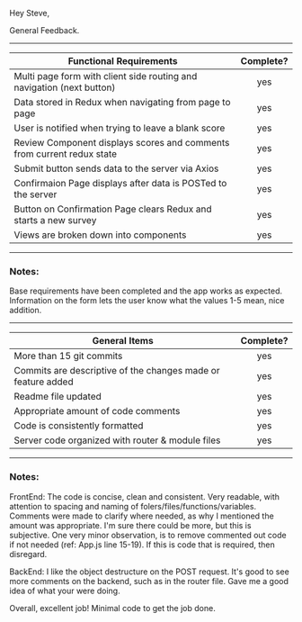 Hey Steve,

General Feedback.

---
| Functional Requirements | Complete? |
| --- | :---: |
| Multi page form with client side routing and navigation (next button) | yes |
| Data stored in Redux when navigating from page to page | yes |
| User is notified when trying to leave a blank score | yes |
| Review Component displays scores and comments from current redux state | yes |
| Submit button sends data to the server via Axios | yes |
| Confirmaion Page displays after data is POSTed to the server | yes |
| Button on Confirmation Page clears Redux and starts a new survey | yes |
| Views are broken down into components | yes |

---
### Notes:

Base requirements have been completed and the app works as expected. Information on the form lets the user know what the values 1-5 mean, nice addition.

---
| General Items | Complete? |
| --- | :---: |
| More than 15 git commits | yes |
| Commits are descriptive of the changes made or feature added | yes |
| Readme file updated | yes |
| Appropriate amount of code comments | yes |
| Code is consistently formatted | yes |
| Server code organized with router & module files | yes |

---
### Notes:

FrontEnd: The code is concise, clean and consistent. Very readable, with attention to spacing and naming of folers/files/functions/variables. Comments were made to clarify where needed, as why I mentioned the amount was appropriate. I'm sure there could be more, but this is subjective. One very minor observation, is to remove commented out code if not needed (ref: App.js line 15-19). If this is code that is required, then disregard.

BackEnd: I like the object destructure on the POST request. It's good to see more comments on the backend, such as in the router file. Gave me a good idea of what your were doing.

Overall, excellent job! Minimal code to get the job done. 

